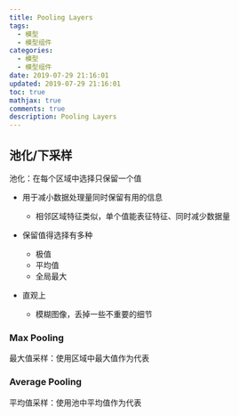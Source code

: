 ```yaml
---
title: Pooling Layers
tags:
  - 模型
  - 模型组件
categories:
  - 模型
  - 模型组件
date: 2019-07-29 21:16:01
updated: 2019-07-29 21:16:01
toc: true
mathjax: true
comments: true
description: Pooling Layers
---
```


##	池化/下采样

池化：在每个区域中选择只保留一个值

-	用于减小数据处理量同时保留有用的信息
	-	相邻区域特征类似，单个值能表征特征、同时减少数据量

-	保留值得选择有多种
	-	极值
	-	平均值
	-	全局最大

-	直观上
	-	模糊图像，丢掉一些不重要的细节

###	Max Pooling

最大值采样：使用区域中最大值作为代表

###	Average Pooling

平均值采样：使用池中平均值作为代表

